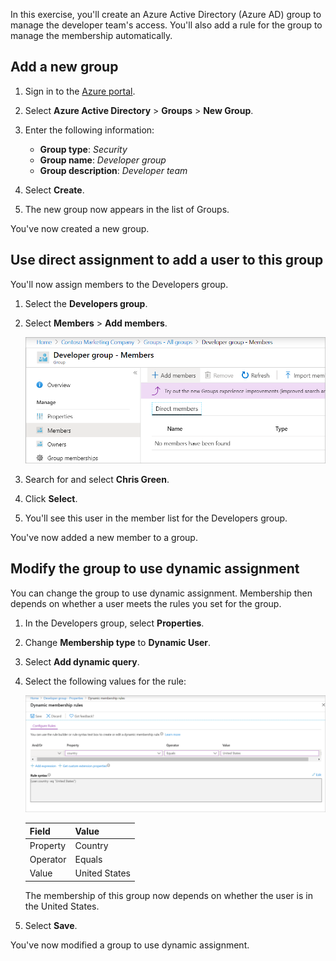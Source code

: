 
In this exercise, you'll create an Azure Active Directory (Azure AD) group to manage the developer team's access. You'll also add a rule for the group to manage the membership automatically.

## Add a new group

1. Sign in to the [Azure portal](<https://portal.azure.com/learn.docs.microsoft.com?azure-portal=true>).
1. Select **Azure Active Directory** > **Groups** > **New Group**. 
1. Enter the following information:
    
   - **Group type**: _Security_
   - **Group name**: _Developer group_
   - **Group description**: *Developer team*
1. Select **Create**. 
1. The new group now appears in the list of Groups.

You've now created a new group.

## Use direct assignment to add a user to this group

You'll now assign members to the Developers group.

1. Select the **Developers group**.
1. Select **Members** > **Add members**.

   ![Screenshot that shows Add member button](../media/5-add-group-member.png)
1. Search for and select **Chris Green**.
1. Click **Select**.
1. You'll see this user in the member list for the Developers group.

You've now added a new member to a group.

## Modify the group to use dynamic assignment

You can change the group to use dynamic assignment. Membership then depends on whether a user meets the rules you set for the group.

1. In the Developers group, select **Properties**. 
1. Change **Membership type** to **Dynamic User**.
1. Select **Add dynamic query**. 
1. Select the following values for the rule:

   ![Screenshot that shows how to assign a dynamic membership rule](../media/5-dynamic-member.png)

   |Field  |Value  |
   |---------|---------|
   |Property    |    Country     |
   |Operator    | Equals         |
   |Value     |      United States  |

   The membership of this group now depends on whether the user is in the United States.


1. Select **Save**.

You've now modified a group to use dynamic assignment.
